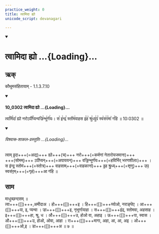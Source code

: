 ```yaml
---
practice_weight: 0
title: त्वामिदा ह्यो
unicode_script: devanagari

---
```

<div class="js_include" includetitle="false" newlevelforh1="1" unfilled url="/vedAH_sAma/paravastu-saama/devaH/indraH/tvAm-idA-hyo/">
<details open><summary><h1>त्वामिदा ह्यो ...{Loading}...</h1></summary>

## ऋक्

कौथुमसंहितायाम् - 1.1.3.7.10  

<div class="js_include" includetitle="false" newlevelforh1="3" unfilled="" url="/vedAH_sAma/kauthumam/saMhitA/vishvAsa-prastutiH/1_pUrvArchikaH/4/1/10_0302_tvAmidA_hyo.md">
<details open><summary><h4>10_0302 त्वामिदा ह्यो ...{Loading}...</h4></summary>

त्वा꣢मि꣣दा꣡ ह्यो नरोऽपी꣢꣯प्यन्वज्रि꣣न्भू꣡र्ण꣢यः। स꣡ इ꣢न्द्र꣣ स्तो꣡म꣢वाहस इ꣣ह꣡ श्रु꣣ध्यु꣢प꣣ स्व꣡स꣢र꣣मा꣡ ग꣢हि ॥ 10:0302 ॥

<div class="js_include" newlevelforh1="2" title="विश्वास-शाकल-प्रस्तुतिः" unfilled="" url="/vedAH_Rk/shAkalam/saMhitA/vishvAsa-prastutiH/08/099/01_tvAmidA_hyo.md">
<details open><summary><h6>विश्वास-शाकल-प्रस्तुतिः ...{Loading}...</h6></summary>


त्वाम् इ॒दा+++(=अद्य)+++ ह्यो+++(च)+++ नरो+++(=कर्मणां नेतारोयजमाना)+++  
+++(सोमम्)+++ ऽपी॑प्यन्+++(=अपाययन्)+++ वज्रि॒न्भूर्ण॑यः+++(=हविर्भिर् भरणशीलाः)+++ ।  
स इ॑न्द्र॒ स्तोम॑+++(=स्तोत्र)+++ वाहसाम्+++(=वाहकानां)+++   इ॒ह श्रु॒ध्य्+++(=शृणु)+++ उप॒ स्वस॑र॒म्+++(=गृहं)+++आ ग॑हि ॥  

</details>
</div>
</details>
</div>  


## साम

<div caption="गोपालार्यः 2015  " class="audioEmbed" src="https://archive
.org/download/jaiminIya-sAma-gAna-paravastu-tradition-gopAla-2015/tvAm-idA-hyo.mp3"></div>

माधुच्छन्दसम् ॥  
त्वा+++([])+++,अमीदाअ । हो+++([])+++इ । हि+++([])+++य्योओ, नराङ्घॆए ।
आ+++([])+++पा, इ, प्यन्वा । ज्रा+++([])+++इ, नृभूर्णायाहा । स+++([])+++इंद्र, स्तोमवा, अहसाह । इ+++([])+++हा, श्रू, ध । औ+++([])+++उ, होओ वा, अहाइ । ऊ+++([])+++पा, स्वास । औ+++([])+++उ, होओ, ओवा, आहा । रा+++([])+++मागा, अहा, आ, आ, अइ ।
ओ+++([])+++ओ,इ । डा+++([])+++अ ॥ ७ ॥
</details>
</div>
